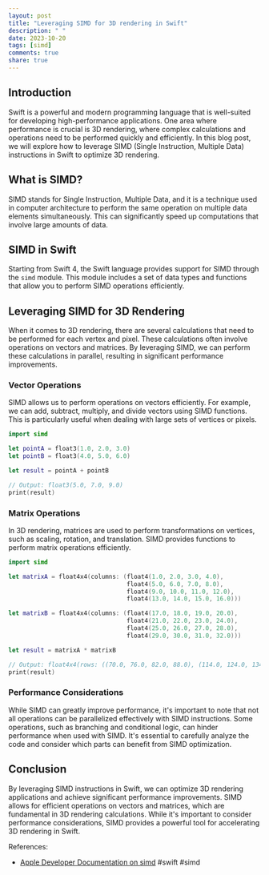 ```yaml
---
layout: post
title: "Leveraging SIMD for 3D rendering in Swift"
description: " "
date: 2023-10-20
tags: [simd]
comments: true
share: true
---
```


## Introduction
Swift is a powerful and modern programming language that is well-suited for developing high-performance applications. One area where performance is crucial is 3D rendering, where complex calculations and operations need to be performed quickly and efficiently. In this blog post, we will explore how to leverage SIMD (Single Instruction, Multiple Data) instructions in Swift to optimize 3D rendering.

## What is SIMD?
SIMD stands for Single Instruction, Multiple Data, and it is a technique used in computer architecture to perform the same operation on multiple data elements simultaneously. This can significantly speed up computations that involve large amounts of data.

## SIMD in Swift
Starting from Swift 4, the Swift language provides support for SIMD through the `simd` module. This module includes a set of data types and functions that allow you to perform SIMD operations efficiently.

## Leveraging SIMD for 3D Rendering
When it comes to 3D rendering, there are several calculations that need to be performed for each vertex and pixel. These calculations often involve operations on vectors and matrices. By leveraging SIMD, we can perform these calculations in parallel, resulting in significant performance improvements.

### Vector Operations
SIMD allows us to perform operations on vectors efficiently. For example, we can add, subtract, multiply, and divide vectors using SIMD functions. This is particularly useful when dealing with large sets of vertices or pixels.

```swift
import simd

let pointA = float3(1.0, 2.0, 3.0)
let pointB = float3(4.0, 5.0, 6.0)

let result = pointA + pointB

// Output: float3(5.0, 7.0, 9.0)
print(result)
```

### Matrix Operations
In 3D rendering, matrices are used to perform transformations on vertices, such as scaling, rotation, and translation. SIMD provides functions to perform matrix operations efficiently.

```swift
import simd

let matrixA = float4x4(columns: (float4(1.0, 2.0, 3.0, 4.0),
                                 float4(5.0, 6.0, 7.0, 8.0),
                                 float4(9.0, 10.0, 11.0, 12.0),
                                 float4(13.0, 14.0, 15.0, 16.0)))

let matrixB = float4x4(columns: (float4(17.0, 18.0, 19.0, 20.0),
                                 float4(21.0, 22.0, 23.0, 24.0),
                                 float4(25.0, 26.0, 27.0, 28.0),
                                 float4(29.0, 30.0, 31.0, 32.0)))

let result = matrixA * matrixB

// Output: float4x4(rows: ((70.0, 76.0, 82.0, 88.0), (114.0, 124.0, 134.0, 144.0), (158.0, 172.0, 186.0, 200.0), (202.0, 220.0, 238.0, 256.0)))
print(result)
```

### Performance Considerations
While SIMD can greatly improve performance, it's important to note that not all operations can be parallelized effectively with SIMD instructions. Some operations, such as branching and conditional logic, can hinder performance when used with SIMD. It's essential to carefully analyze the code and consider which parts can benefit from SIMD optimization.

## Conclusion
By leveraging SIMD instructions in Swift, we can optimize 3D rendering applications and achieve significant performance improvements. SIMD allows for efficient operations on vectors and matrices, which are fundamental in 3D rendering calculations. While it's important to consider performance considerations, SIMD provides a powerful tool for accelerating 3D rendering in Swift.

References:
- [Apple Developer Documentation on simd](https://developer.apple.com/documentation/simd) #swift #simd